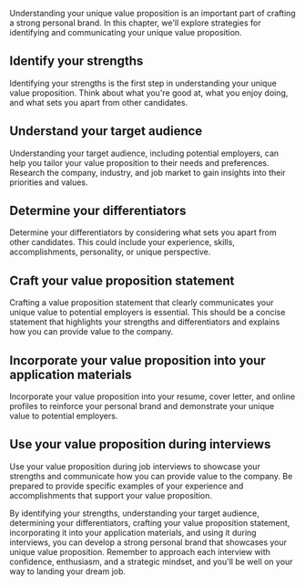 
Understanding your unique value proposition is an important part of crafting a strong personal brand. In this chapter, we'll explore strategies for identifying and communicating your unique value proposition.

Identify your strengths
-----------------------

Identifying your strengths is the first step in understanding your unique value proposition. Think about what you're good at, what you enjoy doing, and what sets you apart from other candidates.

Understand your target audience
-------------------------------

Understanding your target audience, including potential employers, can help you tailor your value proposition to their needs and preferences. Research the company, industry, and job market to gain insights into their priorities and values.

Determine your differentiators
------------------------------

Determine your differentiators by considering what sets you apart from other candidates. This could include your experience, skills, accomplishments, personality, or unique perspective.

Craft your value proposition statement
--------------------------------------

Crafting a value proposition statement that clearly communicates your unique value to potential employers is essential. This should be a concise statement that highlights your strengths and differentiators and explains how you can provide value to the company.

Incorporate your value proposition into your application materials
------------------------------------------------------------------

Incorporate your value proposition into your resume, cover letter, and online profiles to reinforce your personal brand and demonstrate your unique value to potential employers.

Use your value proposition during interviews
--------------------------------------------

Use your value proposition during job interviews to showcase your strengths and communicate how you can provide value to the company. Be prepared to provide specific examples of your experience and accomplishments that support your value proposition.

By identifying your strengths, understanding your target audience, determining your differentiators, crafting your value proposition statement, incorporating it into your application materials, and using it during interviews, you can develop a strong personal brand that showcases your unique value proposition. Remember to approach each interview with confidence, enthusiasm, and a strategic mindset, and you'll be well on your way to landing your dream job.

